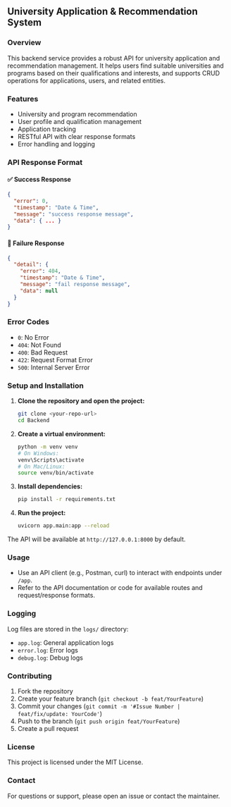 ## University Application & Recommendation System

### Overview
This backend service provides a robust API for university application and recommendation management. It helps users find suitable universities and programs based on their qualifications and interests, and supports CRUD operations for applications, users, and related entities.

### Features
- University and program recommendation
- User profile and qualification management
- Application tracking
- RESTful API with clear response formats
- Error handling and logging

### API Response Format

#### ✅ Success Response
```json
{
  "error": 0,
  "timestamp": "Date & Time",
  "message": "success response message",
  "data": { ... }
}
```

#### 🚩 Failure Response
```json
{
  "detail": {
    "error": 404,
    "timestamp": "Date & Time",
    "message": "fail response message",
    "data": null
  }
}
```

### Error Codes
- `0`: No Error
- `404`: Not Found
- `400`: Bad Request
- `422`: Request Format Error
- `500`: Internal Server Error

### Setup and Installation

1. **Clone the repository and open the project:**
   ```bash
   git clone <your-repo-url>
   cd Backend
   ```

2. **Create a virtual environment:**
   ```bash
   python -m venv venv
   # On Windows:
   venv\Scripts\activate
   # On Mac/Linux:
   source venv/bin/activate
   ```

3. **Install dependencies:**
   ```bash
   pip install -r requirements.txt
   ```

4. **Run the project:**
   ```bash
   uvicorn app.main:app --reload
   ```

The API will be available at `http://127.0.0.1:8000` by default.

### Usage
- Use an API client (e.g., Postman, curl) to interact with endpoints under `/app`.
- Refer to the API documentation or code for available routes and request/response formats.

### Logging
Log files are stored in the `logs/` directory:
- `app.log`: General application logs
- `error.log`: Error logs
- `debug.log`: Debug logs

### Contributing
1. Fork the repository
2. Create your feature branch (`git checkout -b feat/YourFeature`)
3. Commit your changes (`git commit -m '#Issue Number | feat/fix/update: YourCode'`)
4. Push to the branch (`git push origin feat/YourFeature`)
5. Create a pull request

### License
This project is licensed under the MIT License.

### Contact
For questions or support, please open an issue or contact the maintainer.